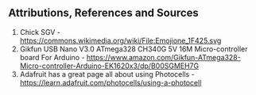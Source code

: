 ## Attributions, References and Sources
1. Chick SGV - https://commons.wikimedia.org/wiki/File:Emojione_1F425.svg
2. Gikfun USB Nano V3.0 ATmega328 CH340G 5V 16M Micro-controller board For Arduino - https://www.amazon.com/Gikfun-ATmega328-Micro-controller-Arduino-EK1620x3/dp/B00SGMEH7G
3. Adafruit has a great page all about using Photocells - https://learn.adafruit.com/photocells/using-a-photocell
